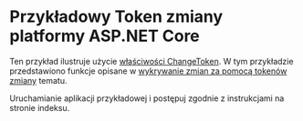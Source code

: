 # <a name="aspnet-core-change-token-sample"></a>Przykładowy Token zmiany platformy ASP.NET Core

Ten przykład ilustruje użycie [właściwości ChangeToken](https://docs.microsoft.com/dotnet/api/microsoft.extensions.primitives.changetoken). W tym przykładzie przedstawiono funkcje opisane w [wykrywanie zmian za pomocą tokenów zmiany](https://docs.microsoft.com/aspnet/core/fundamentals/change-tokens) tematu.

Uruchamianie aplikacji przykładowej i postępuj zgodnie z instrukcjami na stronie indeksu.
